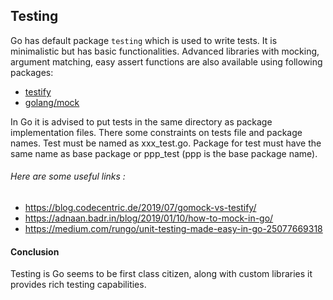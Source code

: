 ## Testing

Go has default package `testing` which is used to write tests. It is minimalistic but has basic functionalities.
Advanced libraries with mocking, argument matching, easy assert functions are also available using following packages:
* [testify](https://github.com/stretchr/testify#suite-package)
* [golang/mock](https://github.com/golang/mock)

In Go it is advised to put tests in the same directory as package implementation files. There some constraints on tests file and package names.
Test must be named as xxx_test.go. Package for test must have the same name as base package or ppp_test (ppp is the base package name).

###### Here are some useful links :
* https://blog.codecentric.de/2019/07/gomock-vs-testify/
* https://adnaan.badr.in/blog/2019/01/10/how-to-mock-in-go/
* https://medium.com/rungo/unit-testing-made-easy-in-go-25077669318

#### Conclusion
Testing is Go seems to be first class citizen, along with custom libraries it provides rich testing capabilities.
